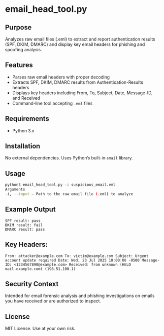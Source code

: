 # email_head_tool.py

## Purpose

Analyzes raw email files (.eml) to extract and report authentication results (SPF, DKIM, DMARC) and display key email headers for phishing and spoofing analysis.

## Features

- Parses raw email headers with proper decoding
- Extracts SPF, DKIM, DMARC results from Authentication-Results headers
- Displays key headers including From, To, Subject, Date, Message-ID, and Received
- Command-line tool accepting `.eml` files

## Requirements

- Python 3.x

## Installation

No external dependencies. Uses Python’s built-in `email` library.

## Usage

```bash
python3 email_head_tool.py -i suspicious_email.eml
Arguments
-i, --input – Path to the raw email file (.eml) to analyze
```
## Example Output
```text
SPF result: pass
DKIM result: fail
DMARC result: pass
```

## Key Headers:
`From: attacker@example.com
To: victim@example.com
Subject: Urgent account update required
Date: Wed, 23 Jul 2025 10:00:00 -0500
Message-ID: <1234567890@example.com>
Received: from unknown (HELO mail.example.com) (198.51.100.1)`

## Security Context
Intended for email forensic analysis and phishing investigations on emails you have received or are authorized to inspect.

## License
MIT License. Use at your own risk.
